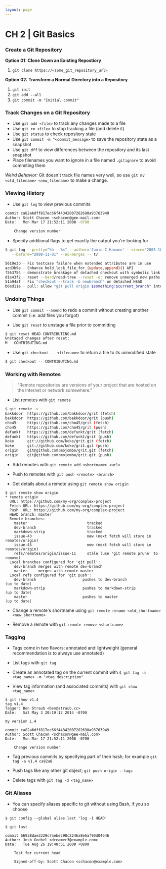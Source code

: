 ```yaml
---
layout: page
---
```


# CH 2 | Git Basics

### Create a Git Repository

**Option 01: Clone Down an Existing Repostiory**

1. `git clone https://<some_git_repository_url>`

**Option 02: Transform a Normal Directory into a Repository**

1. `git init`
2. `git add --all`
3. `git commit -m "Initial commit"`


### Track Changes on a Git Repository

* Use `git add <file>` to track any changes made to a file
* Use `git rm <file>` to stop tracking a file (and delete it)
* Use `git status` to check repository state
* Use `git commit -m "<commit_message>` to save the repository state as a snapshot
* Use `git dff` to view differences between the repository and its last snapshot
* Place filenames you want to ignore in a file named `.gitignore` to avoid commiting them

*Weird Behavior:* Git doesn't track file names very well, so use `git mv <old_filename> <new_filename>` to make a change.


### Viewing History

* Use `git log` to view previous commits

```bash
commit ca82a6dff817ec66f44342007202690a93763949
Author: Scott Chacon <schacon@gee-mail.com>
Date:   Mon Mar 17 21:52:11 2008 -0700

    Change version number
```

* Specify additional flags to get exactly the output you're looking for

```bash
$ git log --pretty="%h - %s" --author='Junio C Hamano' --since="2008-10-01" \
   --before="2008-11-01" --no-merges -- t/

5610e3b - Fix testcase failure when extended attributes are in use
acd3b9e - Enhance hold_lock_file_for_{update,append}() API
f563754 - demonstrate breakage of detached checkout with symbolic link HEAD
d1a43f2 - reset --hard/read-tree --reset -u: remove unmerged new paths
51a94af - Fix "checkout --track -b newbranch" on detached HEAD
b0ad11e - pull: allow "git pull origin $something:$current_branch" into an unborn branch
```

### Undoing Things

* Use `git commit --amend` to redo a commit without creating another commit (i.e. add files you forgot)

* Use `git reset` to unstage a file prior to committing

```bash
$ git reset HEAD CONTRIBUTING.md
Unstaged changes after reset:
M	CONTRIBUTING.md
```

* Use `git checkout -- <filename>` to return a file to its unmodified state

```bash
$ git checkout -- CONTRIBUTING.md
```

### Working with Remotes

> "Remote repositories are versions of your project that are hosted on the Internet or network somewhere."

* List remotes with `git remote`

```bash
$ git remote -v
bakkdoor  https://github.com/bakkdoor/grit (fetch)
bakkdoor  https://github.com/bakkdoor/grit (push)
cho45     https://github.com/cho45/grit (fetch)
cho45     https://github.com/cho45/grit (push)
defunkt   https://github.com/defunkt/grit (fetch)
defunkt   https://github.com/defunkt/grit (push)
koke      git://github.com/koke/grit.git (fetch)
koke      git://github.com/koke/grit.git (push)
origin    git@github.com:mojombo/grit.git (fetch)
origin    git@github.com:mojombo/grit.git (push)
```

* Add remotes with `git remote add <shortname> <url>`

* Push to remotes with `git push <remote> <branch>`

* Get details about a remote using `git remote show origin`

```
$ git remote show origin
* remote origin
  URL: https://github.com/my-org/complex-project
  Fetch URL: https://github.com/my-org/complex-project
  Push  URL: https://github.com/my-org/complex-project
  HEAD branch: master
  Remote branches:
    master                           tracked
    dev-branch                       tracked
    markdown-strip                   tracked
    issue-43                         new (next fetch will store in remotes/origin)
    issue-45                         new (next fetch will store in remotes/origin)
    refs/remotes/origin/issue-11     stale (use 'git remote prune' to remove)
  Local branches configured for 'git pull':
    dev-branch merges with remote dev-branch
    master     merges with remote master
  Local refs configured for 'git push':
    dev-branch                     pushes to dev-branch                     (up to date)
    markdown-strip                 pushes to markdown-strip                 (up to date)
    master                         pushes to master                         (up to date)
```

* Change a remote's shortname using `git remote rename <old_shortname> <new_shortname>`

* Remove a remote with `git remote remove <shortname>`

### Tagging

* Tags come in two flavors: annotated and lightweight (general recommendation is to always use annotated)

* List tags with `git tag`

* Create an annotated tag on the current commit with `$ git tag -a <tag_name> -m "<tag description"`

* View tag information (and associated commits) with `git show <tag_name>`

```
$ git show v1.4
tag v1.4
Tagger: Ben Straub <ben@straub.cc>
Date:   Sat May 3 20:19:12 2014 -0700

my version 1.4

commit ca82a6dff817ec66f44342007202690a93763949
Author: Scott Chacon <schacon@gee-mail.com>
Date:   Mon Mar 17 21:52:11 2008 -0700

    Change version number
```

* Tag previous commits by specifying part of their hash; for example `git tag -a v1.4 ca82a6`

* Push tags like any other git object; `git push origin --tags`

* Delete tags with `git tag -d <tag_name>`

### Git Aliases

* You can specify aliases specific to git without using Bash, if you so choose

```
$ git config --global alias.last 'log -1 HEAD'

$ git last

commit 66938dae3329c7aebe598c2246a8e6af90d04646
Author: Josh Goebel <dreamer3@example.com>
Date:   Tue Aug 26 19:48:51 2008 +0800

    Test for current head

    Signed-off-by: Scott Chacon <schacon@example.com>
```

